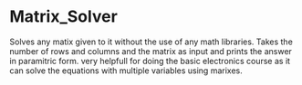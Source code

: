 # Matrix_Solver

Solves any matix given to it without the use of any math libraries.
Takes the number of rows and columns and the matrix as input and prints the answer in paramitric form.
very helpfull for doing the basic electronics course as it can solve the equations with multiple variables using marixes.
